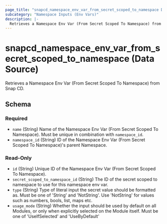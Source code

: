 ```yaml
---
page_title: "snapcd_namespace_env_var_from_secret_scoped_to_namespace Data Source - snapcd"
subcategory: "Namespace Inputs (Env Vars)"
description: |-
  Retrieves a Namespace Env Var (From Secret Scoped To Namespace) from Snap CD.
---
```


# snapcd_namespace_env_var_from_secret_scoped_to_namespace (Data Source)

Retrieves a Namespace Env Var (From Secret Scoped To Namespace) from Snap CD.




<!-- schema generated by tfplugindocs -->
## Schema

### Required

- `name` (String) Name of the Namespace Env Var (From Secret Scoped To Namespace).  Must be unique in combination with `namespace_id`.
- `namespace_id` (String) ID of the Namespace Env Var (From Secret Scoped To Namespace)'s parent Namespace.

### Read-Only

- `id` (String) Unique ID of the Namespace Env Var (From Secret Scoped To Namespace).
- `secret_scoped_to_namespace_id` (String) The ID of the secret scoped to namespace to use for this namespace env var.
- `type` (String) Type of literal input the secret value should be formatted as. Must be one of 'String' and 'NotString'. Use 'NotString' for values such as numbers, bools, list, maps etc.
- `usage_mode` (String) Whether the input should be used by default on all Modules, or only when explicitly selected on the Module itself. Must be one of 'UseIfSelected' and 'UseByDefault'
